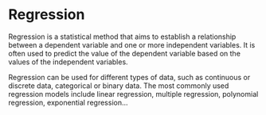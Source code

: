 # Regression
Regression is a statistical method that aims to establish a relationship between a dependent variable and one or more independent variables. It is often used to predict the value of the dependent variable based on the values of the independent variables.

Regression can be used for different types of data, such as continuous or discrete data, categorical or binary data. The most commonly used regression models include linear regression, multiple regression, polynomial regression, exponential regression...

